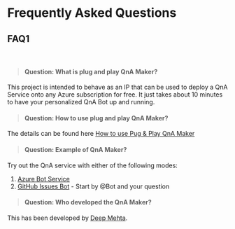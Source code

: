 # Frequently Asked Questions

<!-- 
The FAQ file requires a particular template for the questions and answers to follow, in order for the automated system to use this file for the Knowledge Base.
The template is:
<!-- Template Start -->

<!-- Question --*>

<!-- Answer -->

<!-- Answer End --*>

<!-- Template End -->

## **FAQ1**

<br>

<!-- Question -->
> #### **Question: What is plug and play QnA Maker?**
<!-- Answer -->

This project is intended to behave as an IP that can be used to deploy a QnA Service onto any Azure subscription for free. It just takes about 10 minutes to have your personalized QnA Bot up and running.

<!-- Answer End -->

<!-- Question -->
> #### **Question: How to use plug and play QnA Maker?**
<!-- Answer -->
The details can be found here
<a href="https://deepmehta.co.in/projects/qna-plugnplay">How to use Pug & Play QnA Maker</a>
<!-- Answer End -->

<!-- Question -->
> #### **Question: Example of QnA Maker?**
<!-- Answer -->
Try out the QnA service with either of the following modes:

1. <a href="https://yoururl.tech/bot">Azure Bot Service</a>
2. <a href="https://github.com/deep-mm/QnA-Service-PlugnPlay/issues/1">GitHub Issues Bot</a> - Start by @Bot and your question
<!-- Answer End -->

<!-- Question -->
> #### **Question: Who developed the QnA Maker?**
<!-- Answer -->

This has been developed by <a href="https://deepmehta.co.in">Deep Mehta</a>.
<!-- Answer End -->